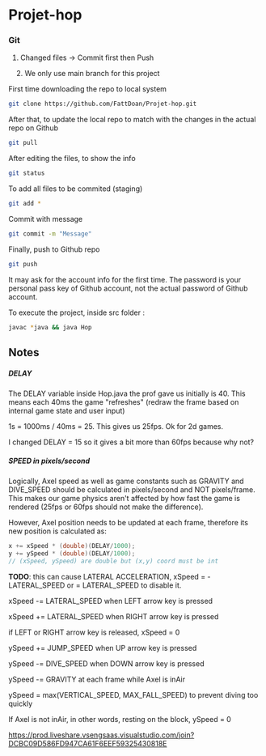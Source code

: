 # Projet-hop

### Git

1) Changed files -> Commit first then Push

    2. We only use main branch for this project

First time downloading the repo to local system

```bash
git clone https://github.com/FattDoan/Projet-hop.git
```

After that, to update the local repo to match with the changes in the actual repo on Github

```bash
git pull
```

After editing the files, to show the info

```bash
git status
```

  To add all files to be commited (staging)

```bash
git add *
```

Commit with message

```bash
git commit -m "Message"
```

Finally, push to Github repo

```bash
git push
```

It may ask for the account info for the first time. The password is your personal pass key of Github account, not the actual password of Github account.

To execute the project, inside src folder :

```bash
javac *java && java Hop 
```

## Notes

##### DELAY

The DELAY variable inside Hop.java the prof gave us initially is 40. This means each 40ms the game "refreshes" (redraw the frame based on internal game state and user input)

1s = 1000ms / 40ms = 25. This gives us 25fps. Ok for 2d games.

I changed DELAY = 15 so it gives a bit more than 60fps because why not?

##### SPEED in pixels/second

Logically, Axel speed as well as game constants such as GRAVITY and DIVE_SPEED should be calculated in pixels/second and NOT pixels/frame. This makes our game physics aren't affected by how fast the game is rendered (25fps or 60fps should not make the difference).

However, Axel position needs to be updated at each frame, therefore its new position is calculated as:

```java
x += xSpeed * (double)(DELAY/1000);
y += ySpeed * (double)(DELAY/1000);
// (xSpeed, ySpeed) are double but (x,y) coord must be int
```

**TODO**: this can cause LATERAL ACCELERATION, xSpeed = -LATERAL_SPEED or = LATERAL_SPEED to disable it.

xSpeed -= LATERAL_SPEED when LEFT arrow key is pressed

xSpeed += LATERAL_SPEED  when RIGHT arrow key is pressed

if LEFT or RIGHT arrow key is released, xSpeed = 0



ySpeed += JUMP_SPEED when UP arrow key is pressed

ySpeed -= DIVE_SPEED when DOWN arrow key is pressed

ySpeed -= GRAVITY at each frame while Axel is inAir

ySpeed = max(VERTICAL_SPEED, MAX_FALL_SPEED) to prevent diving too quickly

If Axel is not inAir, in other words, resting on the block, ySpeed = 0



https://prod.liveshare.vsengsaas.visualstudio.com/join?DCBC09D586FD947CA61F6EEF59325430818E
